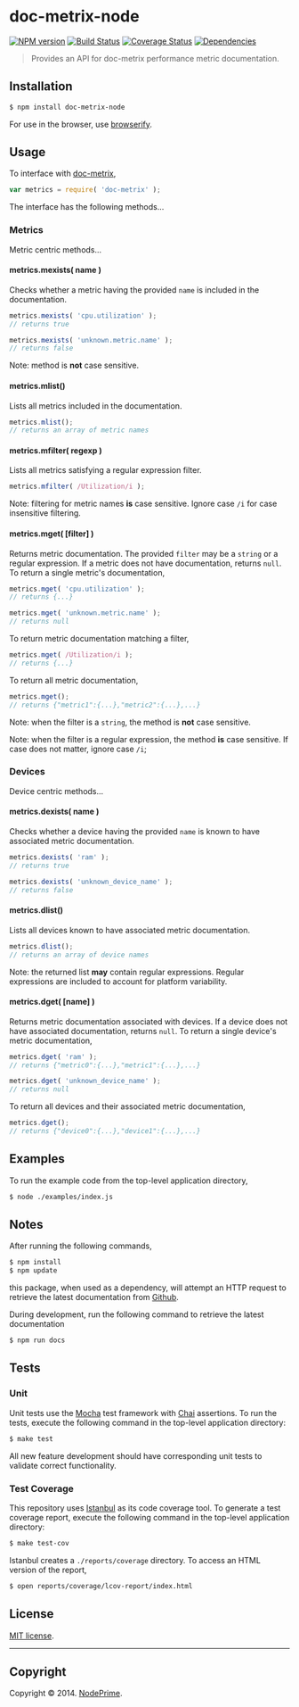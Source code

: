 doc-metrix-node
===
[![NPM version][npm-image]][npm-url] [![Build Status][travis-image]][travis-url] [![Coverage Status][coveralls-image]][coveralls-url] [![Dependencies][dependencies-image]][dependencies-url]

> Provides an API for doc-metrix performance metric documentation.


## Installation

``` bash
$ npm install doc-metrix-node
```

For use in the browser, use [browserify](https://github.com/substack/node-browserify).


## Usage

To interface with [doc-metrix](https://github.com/doc-metrix/),

``` javascript
var metrics = require( 'doc-metrix' );
```

The interface has the following methods...


### Metrics

Metric centric methods...


#### metrics.mexists( name )

Checks whether a metric having the provided `name` is included in the documentation.

``` javascript
metrics.mexists( 'cpu.utilization' );
// returns true

metrics.mexists( 'unknown.metric.name' );
// returns false
```

Note: method is __not__ case sensitive.


#### metrics.mlist()

Lists all metrics included in the documentation.

``` javascript
metrics.mlist();
// returns an array of metric names
```


#### metrics.mfilter( regexp )

Lists all metrics satisfying a regular expression filter.

``` javascript
metrics.mfilter( /Utilization/i );
```

Note: filtering for metric names __is__ case sensitive. Ignore case `/i` for case insensitive filtering.


#### metrics.mget( [filter] )

Returns metric documentation. The provided `filter` may be a `string` or a regular expression. If a metric does not have documentation, returns `null`. To return a single metric's documentation,

``` javascript
metrics.mget( 'cpu.utilization' );
// returns {...}

metrics.mget( 'unknown.metric.name' );
// returns null
```

To return metric documentation matching a filter,

``` javascript
metrics.mget( /Utilization/i );
// returns {...}
```

To return all metric documentation,

``` javascript
metrics.mget();
// returns {"metric1":{...},"metric2":{...},...}
```

Note: when the filter is a `string`, the method is __not__ case sensitive.

Note: when the filter is a regular expression, the method __is__ case sensitive. If case does not matter, ignore case `/i`;


### Devices

Device centric methods...


#### metrics.dexists( name )

Checks whether a device having the provided `name` is known to have associated metric documentation.

``` javascript
metrics.dexists( 'ram' );
// returns true

metrics.dexists( 'unknown_device_name' );
// returns false
```

#### metrics.dlist()

Lists all devices known to have associated metric documentation.

``` javascript
metrics.dlist();
// returns an array of device names
```

Note: the returned list __may__ contain regular expressions. Regular expressions are included to account for platform variability.


#### metrics.dget( [name] )

Returns metric documentation associated with devices. If a device does not have associated documentation, returns `null`. To return a single device's metric documentation,

``` javascript
metrics.dget( 'ram' );
// returns {"metric0":{...},"metric1":{...},...}

metrics.dget( 'unknown_device_name' );
// returns null
```

To return all devices and their associated metric documentation,

``` javascript
metrics.dget();
// returns {"device0":{...},"device1":{...},...}
```



## Examples

To run the example code from the top-level application directory,

``` bash
$ node ./examples/index.js
```



## Notes

After running the following commands,

``` bash
$ npm install
$ npm update
```

this package, when used as a dependency, will attempt an HTTP request to retrieve the latest documentation from [Github](https://github.com/doc-metrix/INSERT_NAME).

During development, run the following command to retrieve the latest documentation

``` bash
$ npm run docs
```


## Tests

### Unit

Unit tests use the [Mocha](http://mochajs.org/) test framework with [Chai](http://chaijs.com) assertions. To run the tests, execute the following command in the top-level application directory:

``` bash
$ make test
```

All new feature development should have corresponding unit tests to validate correct functionality.


### Test Coverage

This repository uses [Istanbul](https://github.com/gotwarlost/istanbul) as its code coverage tool. To generate a test coverage report, execute the following command in the top-level application directory:

``` bash
$ make test-cov
```

Istanbul creates a `./reports/coverage` directory. To access an HTML version of the report,

``` bash
$ open reports/coverage/lcov-report/index.html
```


## License

[MIT license](http://opensource.org/licenses/MIT). 


---
## Copyright

Copyright &copy; 2014. [NodePrime](http://nodeprime.com).


[npm-image]: http://img.shields.io/npm/v/doc-metrix.svg
[npm-url]: https://npmjs.org/package/doc-metrix

[travis-image]: http://img.shields.io/travis/doc-metrix/doc-metrix-node/master.svg
[travis-url]: https://travis-ci.org/doc-metrix/doc-metrix-node

[coveralls-image]: https://img.shields.io/coveralls/doc-metrix/doc-metrix-node/master.svg
[coveralls-url]: https://coveralls.io/r/doc-metrix/doc-metrix-node?branch=master

[dependencies-image]: http://img.shields.io/david/doc-metrix/doc-metrix-node.svg
[dependencies-url]: https://david-dm.org/doc-metrix/doc-metrix-node

[dev-dependencies-image]: http://img.shields.io/david/dev/doc-metrix/doc-metrix-node.svg
[dev-dependencies-url]: https://david-dm.org/dev/doc-metrix/doc-metrix-node

[github-issues-image]: http://img.shields.io/github/issues/doc-metrix/doc-metrix-node.svg
[github-issues-url]: https://github.com/doc-metrix/doc-metrix-node/issues
